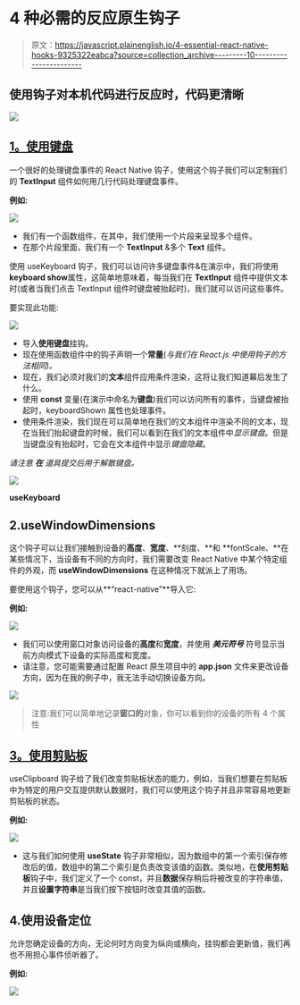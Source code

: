 # 4 种必需的反应原生钩子

> 原文：<https://javascript.plainenglish.io/4-essential-react-native-hooks-9325322eabca?source=collection_archive---------10----------------------->

## 使用钩子对本机代码进行反应时，代码更清晰

![](img/b6952a67bb5a1e13851e20d37ec7c2e0.png)

## [1。使用键盘](https://snack.expo.io/@mohit199thd/usekeyboard-hook)

一个很好的处理键盘事件的 React Native 钩子，使用这个钩子我们可以定制我们的 **TextInput** 组件如何用几行代码处理键盘事件。

**例如:**

![](img/8b787041e03e8796d3cd3d6395ff675e.png)

*   我们有一个函数组件，在其中，我们使用一个片段来呈现多个组件。
*   在那个片段里面，我们有一个 **TextInput** &多个 **Text** 组件。

使用 useKeyboard 钩子，我们可以访问许多键盘事件&在演示中，我们将使用**keyboard show**属性，这简单地意味着，每当我们在 **TextInput** 组件中提供文本时(或者当我们点击 TextInput 组件时键盘被抬起时)，我们就可以访问这些事件。

要实现此功能:

![](img/8b96dc2dcb6335c65a92c0e5288854b6.png)

*   导入**使用键盘**挂钩。
*   现在使用函数组件中的钩子声明一个**常量**(*与我们在 React.js 中使用钩子的方法相同)。*
*   现在，我们必须对我们的**文本**组件应用条件渲染，这将让我们知道幕后发生了什么。
*   使用 **const** 变量(在演示中命名为**键盘**)我们可以访问所有的事件，当键盘被抬起时，keyboardShown 属性也处理事件。
*   使用条件渲染，我们现在可以简单地在我们的文本组件中渲染不同的文本，现在当我们抬起键盘的时候，我们可以看到在我们的文本组件中*显示键盘*。但是当键盘没有抬起时，它会在文本组件中显示*键盘隐藏*。

*请注意* ***在*** *道具提交后用于解散键盘。*

![](img/b7facdbb5890f50bbc1de35637f70e36.png)

**useKeyboard**

## 2.useWindowDimensions

这个钩子可以让我们接触到设备的**高度**、**宽度**、**刻度、**和 **fontScale、**在某些情况下，当设备有不同的方向时，我们需要改变 React Native 中某个特定组件的外观，而 **useWindowDimensions** 在这种情况下就派上了用场。

要使用这个钩子，您可以从**“react-native”**导入它:

**例如:**

![](img/37cd7215e1b5b08ddda2564611d67957.png)

*   我们可以使用窗口对象访问设备的**高度**和**宽度**，并使用 ***美元符号*** 符号显示当前方向模式下设备的实际高度和宽度。
*   请注意，您可能需要通过配置 React 原生项目中的 **app.json** 文件来更改设备方向，因为在我的例子中，我无法手动切换设备方向。

![](img/ff704a31be6fd41659610e5d389eee0b.png)

> 注意:我们可以简单地记录**窗口的**对象，你可以看到你的设备的所有 4 个属性

## [3。使用剪贴板](https://snack.expo.io/@mohit199thd/useclipboard)

useClipboard 钩子给了我们改变剪贴板状态的能力，例如，当我们想要在剪贴板中为特定的用户交互提供默认数据时，我们可以使用这个钩子并且非常容易地更新剪贴板的状态。

**例如:**

![](img/657e1fac0613f3438a1ae14733f8d055.png)

*   这与我们如何使用 **useState** 钩子非常相似，因为数组中的第一个索引保存修改后的值，数组中的第二个索引是负责改变该值的函数。类似地，在**使用剪贴板**钩子中，我们定义了一个 const，并且**数据**保存稍后将被改变的字符串值，并且**设置字符串**是当我们按下按钮时改变其值的函数。

## 4.使用设备定位

允许您确定设备的方向，无论何时方向变为纵向或横向，挂钩都会更新值，我们再也不用担心事件侦听器了。

**例如:**

![](img/214948aa4b854b4fc661cc0ea579cb32.png)
